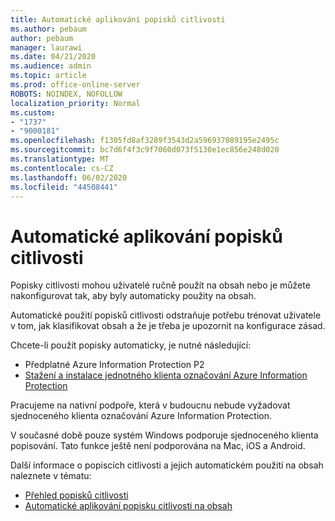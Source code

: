 ```yaml
---
title: Automatické aplikování popisků citlivosti
ms.author: pebaum
author: pebaum
manager: laurawi
ms.date: 04/21/2020
ms.audience: admin
ms.topic: article
ms.prod: office-online-server
ROBOTS: NOINDEX, NOFOLLOW
localization_priority: Normal
ms.custom:
- "1737"
- "9000181"
ms.openlocfilehash: f1305fd8af3289f3543d2a596937089195e2495c
ms.sourcegitcommit: bc7d6f4f3c9f7060d073f5130e1ec856e248d020
ms.translationtype: MT
ms.contentlocale: cs-CZ
ms.lasthandoff: 06/02/2020
ms.locfileid: "44508441"
---
```

# <a name="auto-apply-sensitivity-labels"></a>Automatické aplikování popisků citlivosti

Popisky citlivosti mohou uživatelé ručně použít na obsah nebo je můžete nakonfigurovat tak, aby byly automaticky použity na obsah.

Automatické použití popisků citlivosti odstraňuje potřebu trénovat uživatele v tom, jak klasifikovat obsah a že je třeba je upozornit na konfigurace zásad.

Chcete-li použít popisky automaticky, je nutné následující:

- Předplatné Azure Information Protection P2
- [Stažení a instalace jednotného klienta označování Azure Information Protection](https://docs.microsoft.com/azure/information-protection/rms-client/install-unifiedlabelingclient-app)

Pracujeme na nativní podpoře, která v budoucnu nebude vyžadovat sjednoceného klienta označování Azure Information Protection.

V současné době pouze systém Windows podporuje sjednoceného klienta popisování.  Tato funkce ještě není podporována na Mac, iOS a Android.

Další informace o popiscích citlivosti a jejich automatickém použití na obsah naleznete v tématu:

- [Přehled popisků citlivosti](https://docs.microsoft.com/microsoft-365/compliance/sensitivity-labels)
- [Automatické aplikování popisku citlivosti na obsah](https://docs.microsoft.com/office365/securitycompliance/apply_sensitivity_label_automatically)